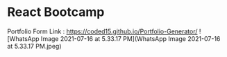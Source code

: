 # React Bootcamp
Portfolio Form Link : https://coded15.github.io/Portfolio-Generator/
![WhatsApp Image 2021-07-16 at 5.33.17 PM](WhatsApp Image 2021-07-16 at 5.33.17 PM.jpeg)
